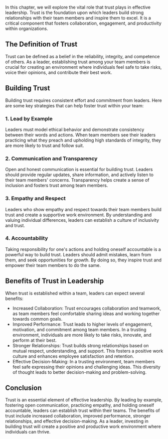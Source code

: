 
In this chapter, we will explore the vital role that trust plays in effective leadership. Trust is the foundation upon which leaders build strong relationships with their team members and inspire them to excel. It is a critical component that fosters collaboration, engagement, and productivity within organizations.

## The Definition of Trust

Trust can be defined as a belief in the reliability, integrity, and competence of others. As a leader, establishing trust among your team members is crucial for creating an environment where individuals feel safe to take risks, voice their opinions, and contribute their best work.

## Building Trust

Building trust requires consistent effort and commitment from leaders. Here are some key strategies that can help foster trust within your team:

### 1\. Lead by Example

Leaders must model ethical behavior and demonstrate consistency between their words and actions. When team members see their leaders practicing what they preach and upholding high standards of integrity, they are more likely to trust and follow suit.

### 2\. Communication and Transparency

Open and honest communication is essential for building trust. Leaders should provide regular updates, share information, and actively listen to their team members' concerns. Transparency helps create a sense of inclusion and fosters trust among team members.

### 3\. Empathy and Respect

Leaders who show empathy and respect towards their team members build trust and create a supportive work environment. By understanding and valuing individual differences, leaders can establish a culture of inclusivity and trust.

### 4\. Accountability

Taking responsibility for one's actions and holding oneself accountable is a powerful way to build trust. Leaders should admit mistakes, learn from them, and seek opportunities for growth. By doing so, they inspire trust and empower their team members to do the same.

## Benefits of Trust in Leadership

When trust is established within a team, leaders can expect several benefits:

- Increased Collaboration: Trust encourages collaboration and teamwork, as team members feel comfortable sharing ideas and working together towards common goals.
- Improved Performance: Trust leads to higher levels of engagement, motivation, and commitment among team members. In a trusting environment, individuals are more likely to take risks, innovate, and perform at their best.
- Stronger Relationships: Trust builds strong relationships based on mutual respect, understanding, and support. This fosters a positive work culture and enhances employee satisfaction and retention.
- Effective Decision-Making: In a trusting environment, team members feel safe expressing their opinions and challenging ideas. This diversity of thought leads to better decision-making and problem-solving.

## Conclusion

Trust is an essential element of effective leadership. By leading by example, fostering open communication, practicing empathy, and holding oneself accountable, leaders can establish trust within their teams. The benefits of trust include increased collaboration, improved performance, stronger relationships, and effective decision-making. As a leader, investing in building trust will create a positive and productive work environment where individuals can thrive.
